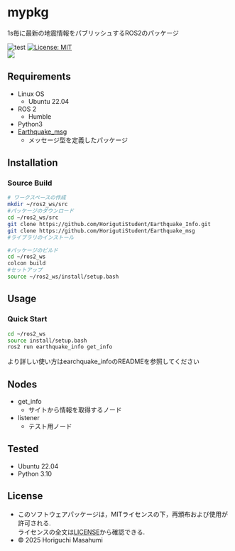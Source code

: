 # mypkg
1s毎に最新の地震情報をパブリッシュするROS2のパッケージ 

![test](https://github.com/HorigutiStudent/mypkg/actions/workflows/test.yml/badge.svg)
[![License: MIT](https://img.shields.io/badge/License-MIT-yellow.svg)](https://opensource.org/licenses/MIT) \
<img src="https://img.shields.io/badge/-Python-F9DC3E.svg?logo=python&style=flat">
## Requirements

- Linux OS
  - Ubuntu 22.04 
- ROS 2
  - Humble
- Python3
- [Earthquake_msg](https://github.com/HorigutiStudent/Earthquake_msg)
  - メッセージ型を定義したパッケージ
## Installation 
### Source Build
```sh
# ワークスペースの作成
mkdir ~/ros2_ws/src
#パッケージのダウンロード
cd ~/ros2_ws/src
git clone https://github.com/HorigutiStudent/Earthquake_Info.git
git clone https://github.com/HorigutiStudent/Earthquake_msg
#ライブラリのインストール

#パッケージのビルド
cd ~/ros2_ws
colcon build 
#セットアップ
source ~/ros2_ws/install/setup.bash
```
## Usage
### Quick Start
```sh
cd ~/ros2_ws
source install/setup.bash 
ros2 run earthquake_info get_info
```
より詳しい使い方はearchquake_infoのREADMEを参照してください
## Nodes
- get_info
  - サイトから情報を取得するノード
- listener
  - テスト用ノード

## Tested
- Ubuntu 22.04
- Python 3.10
## License
- このソフトウェアパッケージは，MITライセンスの下，再頒布および使用が許可される. \
ライセンスの全文は[LICENSE](https://github.com/HorigutiStudent/mypkg/tree/dev?tab=License-1-ov-file)から確認できる.
- © 2025 Horiguchi Masahumi 